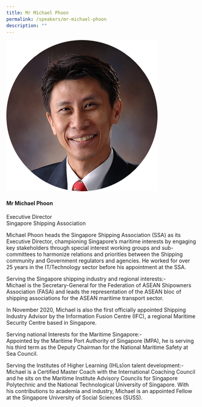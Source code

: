 ```yaml
---
title: Mr Michael Phoon
permalink: /speakers/mr-michael-phoon
description: ""
---
```

<div class="row">
<div class="col is-3"><img src="/images/Speakers/Michael-Phoon.png" /></div>
<div class="col is-9 speaker-details">
<h4>Mr Michael Phoon</h4>
<p>Executive Director<br />Singapore Shipping Association</p>
<p>Michael Phoon heads the Singapore Shipping Association (SSA) as its Executive Director, championing Singapore&rsquo;s maritime interests by engaging key stakeholders through special interest working groups and sub-committees to harmonize relations and priorities between the Shipping community and Government regulators and agencies. He worked for over 25 years in the IT/Technology sector before his appointment at the SSA.</p>
<p>Serving the Singapore shipping industry and regional interests:-<br />Michael is the Secretary-General for the Federation of ASEAN Shipowners Association (FASA) and leads the representation of the ASEAN bloc of shipping associations for the ASEAN maritime transport sector.</p>
<p>In November 2020, Michael is also the first officially appointed Shipping Industry Advisor by the Information Fusion Centre (IFC), a regional Maritime Security Centre based in Singapore.</p>
<p>Serving national Interests for the Maritime Singapore:-<br />Appointed by the Maritime Port Authority of Singapore (MPA), he is serving his third term as the Deputy Chairman for the National Maritime Safety at Sea Council.</p>
<p>Serving the Institutes of Higher Learning (IHLs)on talent development:-<br />Michael is a Certified Master Coach with the International Coaching Council and he sits on the Maritime Institute Advisory Councils for Singapore Polytechnic and the National Technological University of Singapore. With his contributions to academia and industry, Michael is an appointed Fellow at the Singapore University of Social Sciences (SUSS).</p>
</div>
</div>